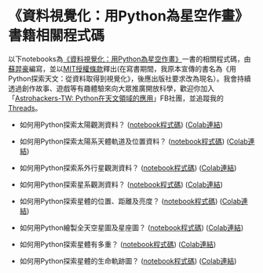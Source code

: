 # 《資料視覺化：用Python為星空作畫》書籍相關程式碼

以下notebooks為[《資料視覺化：用Python為星空作畫》](https://www.tenlong.com.tw/products/9786267383186?list_name=r-zh_tw)一書的相關程式碼，由[蘇羿豪](https://astrobackhacker.tw/)編寫，並以[MIT授權條款](https://github.com/YihaoSu/exploring-astronomy-with-python-from-data-query-to-visualization/blob/main/LICENSE)釋出(在寫書期間，我原本宣傳的書名為《用Python探索天文：從資料取得到視覺化》，後應出版社要求改為現名）。我會持續透過創作故事、遊戲等有趣體驗來向大眾推廣開放科學，歡迎你加入「[Astrohackers-TW: Python在天文領域的應用](https://www.facebook.com/groups/astrohackers.tw.py)」FB社團，並追蹤我的[Threads](https://www.threads.net/@astrobackhacker)。

* 如何用Python探索太陽觀測資料？ ([notebook程式碼](https://github.com/YihaoSu/exploring-astronomy-with-python-from-data-query-to-visualization/blob/main/notebooks/sun.ipynb)) ([Colab連結](https://colab.research.google.com/github/YihaoSu/exploring-astronomy-with-python-from-data-query-to-visualization/blob/main/notebooks/sun.ipynb))

* 如何用Python探索太陽系天體軌道及位置資料？ ([notebook程式碼](https://github.com/YihaoSu/exploring-astronomy-with-python-from-data-query-to-visualization/blob/main/notebooks/solar_system_objects_orbits.ipynb)) ([Colab連結](https://colab.research.google.com/github/YihaoSu/exploring-astronomy-with-python-from-data-query-to-visualization/blob/main/notebooks/solar_system_objects_orbits.ipynb))

* 如何用Python探索系外行星觀測資料？ ([notebook程式碼](https://github.com/YihaoSu/exploring-astronomy-with-python-from-data-query-to-visualization/blob/main/notebooks/exoplanet.ipynb)) ([Colab連結](https://colab.research.google.com/github/YihaoSu/exploring-astronomy-with-python-from-data-query-to-visualization/blob/main/notebooks/exoplanet.ipynb))

* 如何用Python探索星系觀測資料？ ([notebook程式碼](https://github.com/YihaoSu/exploring-astronomy-with-python-from-data-query-to-visualization/blob/main/notebooks/galaxy.ipynb)) ([Colab連結](https://colab.research.google.com/github/YihaoSu/exploring-astronomy-with-python-from-data-query-to-visualization/blob/main/notebooks/galaxy.ipynb))

* 如何用Python探索星體的位置、距離及亮度？ ([notebook程式碼](https://github.com/YihaoSu/exploring-astronomy-with-python-from-data-query-to-visualization/blob/main/notebooks/coordinates_distance_brightness.ipynb)) ([Colab連結](https://colab.research.google.com/github/YihaoSu/exploring-astronomy-with-python-from-data-query-to-visualization/blob/main/notebooks/coordinates_distance_brightness.ipynb))

* 如何用Python繪製全天空星圖及星座圖？ ([notebook程式碼](https://github.com/YihaoSu/exploring-astronomy-with-python-from-data-query-to-visualization/blob/main/notebooks/all-sky-map_and_constellation.ipynb)) ([Colab連結](https://colab.research.google.com/github/YihaoSu/exploring-astronomy-with-python-from-data-query-to-visualization/blob/main/notebooks/all-sky-map_and_constellation.ipynb))

* 如何用Python探索星體有多重？ ([notebook程式碼](https://github.com/YihaoSu/exploring-astronomy-with-python-from-data-query-to-visualization/blob/main/notebooks/mass_distribution.ipynb)) ([Colab連結](https://colab.research.google.com/github/YihaoSu/exploring-astronomy-with-python-from-data-query-to-visualization/blob/main/notebooks/mass_distribution.ipynb))

* 如何用Python探索星體的生命軌跡圖？ ([notebook程式碼](https://github.com/YihaoSu/exploring-astronomy-with-python-from-data-query-to-visualization/blob/main/notebooks/HRD.ipynb)) ([Colab連結](https://colab.research.google.com/github/YihaoSu/exploring-astronomy-with-python-from-data-query-to-visualization/blob/main/notebooks/HRD.ipynb))